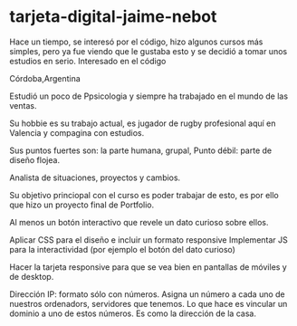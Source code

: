 # tarjeta-digital-jaime-nebot
 
Hace un tiempo, se interesó por el código, hizo algunos cursos más simples, pero ya fue viendo que le gustaba esto y se decidió a tomar unos estudios en serio.  Interesado en el código

Córdoba,Argentina

Estudió un poco de Ppsicologia y siempre ha trabajado en el mundo de las ventas.


Su hobbie es su trabajo actual, es jugador de rugby profesional aquí en Valencia y compagina con estudios.

Sus puntos fuertes son: la parte humana, grupal, 
Punto débil: parte de diseño flojea.

Analista de situaciones, proyectos y cambios.

Su objetivo princiopal con el curso es poder trabajar de esto, es por ello que hizo un proyecto final de Portfolio.



Al menos un botón interactivo que revele un dato curioso sobre ellos.

Aplicar CSS para el diseño e incluir un formato responsive
Implementar JS para la interactividad (por ejemplo el botón del dato curioso)

Hacer la tarjeta responsive para que se vea bien en pantallas de móviles y de desktop.

Dirección IP: formato sólo con números. Asigna un número a cada uno de nuestros ordenadors, servidores que tenemos. Lo que hace es vincular un dominio a uno de estos números. Es como la dirección de la casa.
